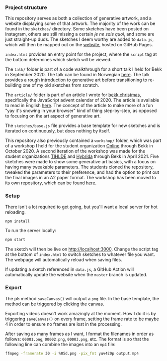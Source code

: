 ### Project structure

This repository serves as both a collection of generative artwork, and a website displaying some of that artwork. The majority of the work can be found in the `sketches/` directory. Some sketches have been posted on Instagram, others are still missing a certain _je ne sais quoi_, and some are just straight-up duds. The sketches I deem worthy are added to `data.js`, which will then be mapped out on the [website](https://plusk.no/), hosted on GitHub Pages.

`index.html` provides an entry point for the project, where the `script` tag at the bottom determines which sketch will be viewed.

The `talk/` folder is part of a code walkthrough for a short talk I held for Bekk in September 2020. The talk can be found in Norwegian [here](https://oi.bekk.no/pangea/foredrag/9). The talk provides a rough introduction to generative art before transitioning to re-building one of my old sketches from scratch.

The `article/` folder is part of an article I wrote for [bekk.christmas](http://bekk.christmas/), specifically the JavaScript advent calendar of 2020. The article is available to read in English [here](https://javascript.christmas/2020/16/). The concept of the article to make more of a fun "yay it's snowing in your browser" kind of thing step-by-step, as opposed to focusing on the art aspect of generative art.

The `sketches/base.js` file provides a base template for new sketches and is iterated on continuously, but does nothing by itself.

This repository also previously contained a `workshop/` folder, which was part of a workshop I held for the student organization [Online](http://online.ntnu.no/) through Bekk in October 2020. A second iteration of the workshop was made for the student organizations [TIHLDE](https://tihlde.org/) and [Hybrida](https://hybrida.no/) through Bekk in April 2021. Five sketches were made to show some generative art basics, with a focus on having many tweakable parameters. The students cloned the repository, tweaked the parameters to their preference, and had the option to print out the final images in an A2 paper format. The workshop has been moved to its own repository, which can be found [here](https://github.com/plusk/generative-workshop/).

### Setup

There isn't a lot required to get going, but you'll want a local server for hot reloading.

```bash
npm install
```

To run the server locally:

```bash
npm start
```

The sketch will then be live on [http://localhost:3000](http://localhost:3000). Change the script tag at the bottom of `index.html` to switch sketches to whatever file you want. The webpage will automatically reload when saving files.

If updating a sketch referenced in `data.js`, a GitHub Action will automatically update the website when the `master` branch is updated.

### Export

The p5 method `saveCanvas()` will output a `png` file. In the base template, the method can be triggered by clicking the canvas.

Exporting videos doesn't work amazingly at the moment. How I do it is by triggering `saveCanvas()` on every frame, setting the frame rate to be maybe 4 in order to ensure no frames are lost in the processing.

After saving as many frames as I want, I format the filenames in order as follows: `00001.png`, `00002.png`, `00003.png`, etc. The format is so that the following line can combine the images into an `mp4` file:

```bash
ffmpeg -framerate 30 -i %05d.png -pix_fmt yuv420p output.mp4
```
